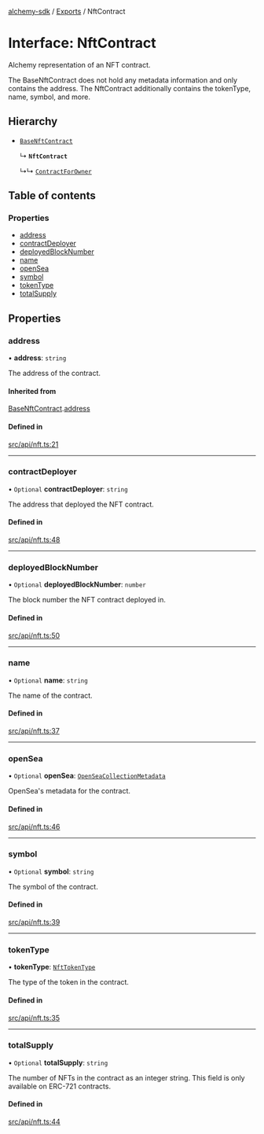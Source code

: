 [alchemy-sdk](../README.md) / [Exports](../modules.md) / NftContract

# Interface: NftContract

Alchemy representation of an NFT contract.

The BaseNftContract does not hold any metadata information and only contains
the address. The NftContract additionally contains the tokenType, name,
symbol, and more.

## Hierarchy

- [`BaseNftContract`](BaseNftContract.md)

  ↳ **`NftContract`**

  ↳↳ [`ContractForOwner`](ContractForOwner.md)

## Table of contents

### Properties

- [address](NftContract.md#address)
- [contractDeployer](NftContract.md#contractdeployer)
- [deployedBlockNumber](NftContract.md#deployedblocknumber)
- [name](NftContract.md#name)
- [openSea](NftContract.md#opensea)
- [symbol](NftContract.md#symbol)
- [tokenType](NftContract.md#tokentype)
- [totalSupply](NftContract.md#totalsupply)

## Properties

### address

• **address**: `string`

The address of the contract.

#### Inherited from

[BaseNftContract](BaseNftContract.md).[address](BaseNftContract.md#address)

#### Defined in

[src/api/nft.ts:21](https://github.com/alchemyplatform/alchemy-sdk-js/blob/340ad5a/src/api/nft.ts#L21)

___

### contractDeployer

• `Optional` **contractDeployer**: `string`

The address that deployed the NFT contract.

#### Defined in

[src/api/nft.ts:48](https://github.com/alchemyplatform/alchemy-sdk-js/blob/340ad5a/src/api/nft.ts#L48)

___

### deployedBlockNumber

• `Optional` **deployedBlockNumber**: `number`

The block number the NFT contract deployed in.

#### Defined in

[src/api/nft.ts:50](https://github.com/alchemyplatform/alchemy-sdk-js/blob/340ad5a/src/api/nft.ts#L50)

___

### name

• `Optional` **name**: `string`

The name of the contract.

#### Defined in

[src/api/nft.ts:37](https://github.com/alchemyplatform/alchemy-sdk-js/blob/340ad5a/src/api/nft.ts#L37)

___

### openSea

• `Optional` **openSea**: [`OpenSeaCollectionMetadata`](OpenSeaCollectionMetadata.md)

OpenSea's metadata for the contract.

#### Defined in

[src/api/nft.ts:46](https://github.com/alchemyplatform/alchemy-sdk-js/blob/340ad5a/src/api/nft.ts#L46)

___

### symbol

• `Optional` **symbol**: `string`

The symbol of the contract.

#### Defined in

[src/api/nft.ts:39](https://github.com/alchemyplatform/alchemy-sdk-js/blob/340ad5a/src/api/nft.ts#L39)

___

### tokenType

• **tokenType**: [`NftTokenType`](../enums/NftTokenType.md)

The type of the token in the contract.

#### Defined in

[src/api/nft.ts:35](https://github.com/alchemyplatform/alchemy-sdk-js/blob/340ad5a/src/api/nft.ts#L35)

___

### totalSupply

• `Optional` **totalSupply**: `string`

The number of NFTs in the contract as an integer string. This field is only
available on ERC-721 contracts.

#### Defined in

[src/api/nft.ts:44](https://github.com/alchemyplatform/alchemy-sdk-js/blob/340ad5a/src/api/nft.ts#L44)
